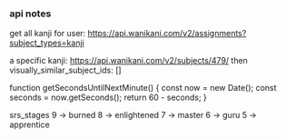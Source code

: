 ### api notes

get all kanji for user:
https://api.wanikani.com/v2/assignments?subject_types=kanji

a specific kanji:
https://api.wanikani.com/v2/subjects/479/
then visually_similar_subject_ids: []

function getSecondsUntilNextMinute() {
const now = new Date();
const seconds = now.getSeconds();
return 60 - seconds;
}

srs_stages
9 -> burned
8 -> enlightened
7 -> master
6 -> guru
5 -> apprentice
